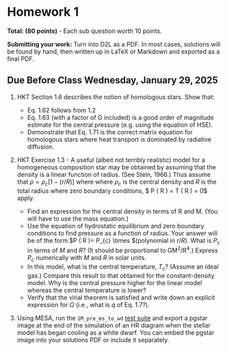 # Homework 1


**Total: (80 points)** - Each sub question worth 10 points. 

**Submitting your work:** Turn into D2L as a PDF. In most cases, solutions will be found by hand, then written up in LaTeX or Markdown and exported as a final PDF. 

## Due Before Class Wednesday, January 29, 2025


1. HKT Section 1.6 describes the notion of homologous stars. Show that:
    * Eq. 1.62 follows from 1.2
    * Eq. 1.63 (with a factor of G included) is a good order of magnitude estimate for the central pressure (e.g. using the equation of HSE).
    * Demonstrate that Eq. 1.71 is the correct matrix equation for homologous stars where heat transport is dominated by radiative diffusion.

    
2. HKT Exercise 1.3 - A useful (albeit not terribly realistic) model for a homogeneous composition star may be obtained by assuming that the density is a linear function of radius. (See Stein, 1966.) Thus assume that $\rho = \rho_{c} [1-(r/R)]$ where where $\rho_{c}$ is the central density and $R$ is the total radius where zero boundary conditions, $ P ( R ) = T ( R ) = 0$ apply. 


    * Find an expression for the central density in terms of R and M. (You will have to use
the mass equation.)
    * Use the equation of hydrostatic equilibrium and zero boundary conditions to find pressure as a function of radius. Your answer will be of the form $P ( R )= P_{c} \times $(polynomial in $r/R$). What is $P_c$ in terms of $M$ and $R$? (It should be proportional to GM$^2$/R$^4$.) Express $P_c$ numerically with $M$ and $R$ in solar units.
    * In this model, what is the central temperature, $T_c$? (Assume an ideal gas.) Compare this result to that obtained for the constant-density model. Why is the central pressure higher for the linear model whereas the central temperature is lower?
    * Verify that the virial theorem is satisfied and write down an explicit expression for $\Omega$ (i.e., what is $q$ of Eq. 1.7?).

    
3. Using MESA, run the `1M_pre_ms_to_wd` [test suite](https://docs.mesastar.org/en/latest/test_suite.html) and export a pgstar image at the end of the simulation of an HR diagram when the stellar model has began cooling as a white dwarf. You can embed the pgstar image into your solutions PDF or include it separately. 